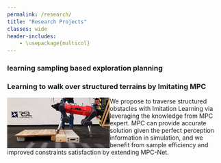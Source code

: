 ```yaml
---
permalink: /research/
title: "Research Projects"
classes: wide
header-includes:
    - \usepackage{multicol}
---
```


### learning sampling  based exploration planning

### Learning to walk over structured terrains by Imitating MPC

<img style="float: left; width:240px;" src="../assets/images/perceptive-mpcnet.png"/>


We propose to traverse structured obstacles with Imitation Learning via leveraging the knowledge from MPC expert. MPC can provide accurate solution given the perfect perception information in simulation, and we benefit from sample efficiency and improved constraints satisfaction by extending MPC-Net.

